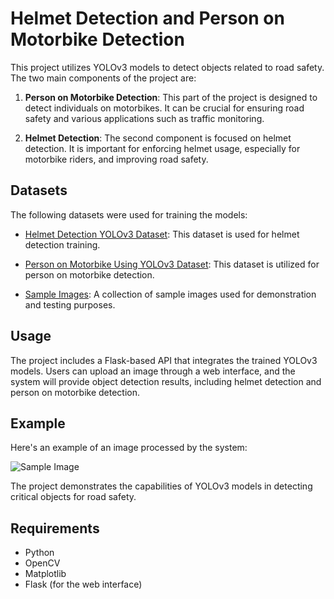 # Helmet Detection and Person on Motorbike Detection

This project utilizes YOLOv3 models to detect objects related to road safety. The two main components of the project are:

1. **Person on Motorbike Detection**: This part of the project is designed to detect individuals on motorbikes. It can be crucial for ensuring road safety and various applications such as traffic monitoring.

2. **Helmet Detection**: The second component is focused on helmet detection. It is important for enforcing helmet usage, especially for motorbike riders, and improving road safety.

## Datasets

The following datasets were used for training the models:

- [Helmet Detection YOLOv3 Dataset](https://www.kaggle.com/datasets/savanagrawal/helmet-detection-yolov3): This dataset is used for helmet detection training.

- [Person on Motorbike Using YOLOv3 Dataset](https://www.kaggle.com/datasets/sureshbose2000/detect-person-on-motorbike-using-yolov3): This dataset is utilized for person on motorbike detection.

- [Sample Images](https://www.kaggle.com/datasets/sureshbose2000/pic-detection): A collection of sample images used for demonstration and testing purposes.

## Usage

The project includes a Flask-based API that integrates the trained YOLOv3 models. Users can upload an image through a web interface, and the system will provide object detection results, including helmet detection and person on motorbike detection.

## Example

Here's an example of an image processed by the system:

![Sample Image](https://github.com/AnouskaJ/HelmetDetection/assets/82711261/c357c14e-31d1-48fc-bd52-6b39c5eea76a)

The project demonstrates the capabilities of YOLOv3 models in detecting critical objects for road safety.

## Requirements

- Python
- OpenCV
- Matplotlib
- Flask (for the web interface)


